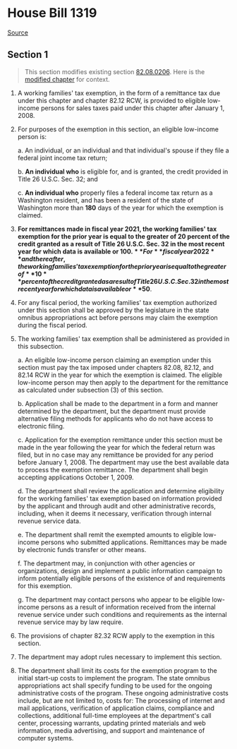 # House Bill 1319

[Source](http://lawfilesext.leg.wa.gov/biennium/2021-22/Xml/Bills/House%20Bills/1319.xml)
## Section 1
> This section modifies existing section [82.08.0206](/rcw/82_excise_taxes/82.08_retail_sales_tax.md). Here is the [modified chapter](rcw/82_excise_taxes/82.08_retail_sales_tax.md) for context.

1. A working families' tax exemption, in the form of a remittance tax due under this chapter and chapter 82.12 RCW, is provided to eligible low-income persons for sales taxes paid under this chapter after January 1, 2008.

2. For purposes of the exemption in this section, an eligible low-income person is:

    a. An individual, or an individual and that individual's spouse if they file a federal joint income tax return;

    b. **An individual who** is eligible for, and is granted, the credit provided in Title 26 U.S.C. Sec. 32; and

    c. **An individual who** properly files a federal income tax return as a Washington resident, and has been a resident of the state of Washington more than **180** days of the year for which the exemption is claimed.

3. **For remittances made in fiscal year 2021, the working families' tax exemption for the prior year is equal to the greater of 20 percent of the credit granted as a result of Title 26 U.S.C. Sec. 32 in the most recent year for which data is available or $100.** For **fiscal year 2022** and thereafter, the working families' tax exemption for the prior year is equal to the greater of **10** percent of the credit granted as a result of Title 26 U.S.C. Sec. 32 in the most recent year for which data is available or **$50**.

4. For any fiscal period, the working families' tax exemption authorized under this section shall be approved by the legislature in the state omnibus appropriations act before persons may claim the exemption during the fiscal period.

5. The working families' tax exemption shall be administered as provided in this subsection.

    a. An eligible low-income person claiming an exemption under this section must pay the tax imposed under chapters 82.08, 82.12, and 82.14 RCW in the year for which the exemption is claimed. The eligible low-income person may then apply to the department for the remittance as calculated under subsection (3) of this section.

    b. Application shall be made to the department in a form and manner determined by the department, but the department must provide alternative filing methods for applicants who do not have access to electronic filing.

    c. Application for the exemption remittance under this section must be made in the year following the year for which the federal return was filed, but in no case may any remittance be provided for any period before January 1, 2008. The department may use the best available data to process the exemption remittance. The department shall begin accepting applications October 1, 2009.

    d. The department shall review the application and determine eligibility for the working families' tax exemption based on information provided by the applicant and through audit and other administrative records, including, when it deems it necessary, verification through internal revenue service data.

    e. The department shall remit the exempted amounts to eligible low-income persons who submitted applications. Remittances may be made by electronic funds transfer or other means.

    f. The department may, in conjunction with other agencies or organizations, design and implement a public information campaign to inform potentially eligible persons of the existence of and requirements for this exemption.

    g. The department may contact persons who appear to be eligible low-income persons as a result of information received from the internal revenue service under such conditions and requirements as the internal revenue service may by law require.

6. The provisions of chapter 82.32 RCW apply to the exemption in this section.

7. The department may adopt rules necessary to implement this section.

8. The department shall limit its costs for the exemption program to the initial start-up costs to implement the program. The state omnibus appropriations act shall specify funding to be used for the ongoing administrative costs of the program. These ongoing administrative costs include, but are not limited to, costs for: The processing of internet and mail applications, verification of application claims, compliance and collections, additional full-time employees at the department's call center, processing warrants, updating printed materials and web information, media advertising, and support and maintenance of computer systems.

